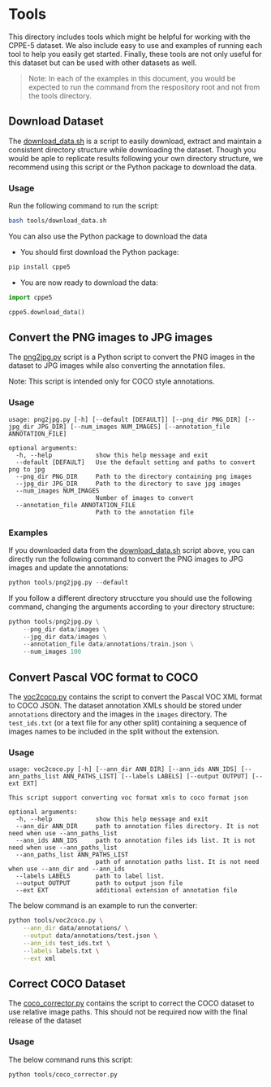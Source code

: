 # Tools

This directory includes tools which might be helpful for working with the CPPE-5
dataset. We also include easy to use and examples of running each tool to help
you easily get started. Finally, these tools are not only useful for this
dataset but can be used with other datasets as well.

> Note: In each of the examples in this document, you would be expected to run the command from the respository root and not from the tools directory.

## Download Dataset

The [download_data.sh](download_data.sh) is a script to easily download, extract
and maintain a consistent directory structure while downloading the dataset.
Though you would be aple to replicate results following your own directory
structure, we recommend using this script or the Python package to download the
data.

### Usage

Run the following command to run the script:

```sh
bash tools/download_data.sh
```

You can also use the Python package to download the data

- You should first download the Python package:

```sh
pip install cppe5
```

- You are now ready to download the data:

```py
import cppe5

cppe5.download_data()
```

## Convert the PNG images to JPG images

The [png2jpg.py](png2jpg.py) script is a Python script to
convert the PNG images in the dataset to JPG images while also converting the
annotation files.

Note: This script is intended only for COCO style annotations.

### Usage

```
usage: png2jpg.py [-h] [--default [DEFAULT]] [--png_dir PNG_DIR] [--jpg_dir JPG_DIR] [--num_images NUM_IMAGES] [--annotation_file ANNOTATION_FILE]

optional arguments:
  -h, --help            show this help message and exit
  --default [DEFAULT]   Use the default setting and paths to convert png to jpg
  --png_dir PNG_DIR     Path to the directory containing png images
  --jpg_dir JPG_DIR     Path to the directory to save jpg images
  --num_images NUM_IMAGES
                        Number of images to convert
  --annotation_file ANNOTATION_FILE
                        Path to the annotation file
```

### Examples

If you downloaded data from the [download_data.sh](download_data.sh) script
above, you can directly run the following command to convert the PNG images to
JPG images and update the annotations:

```py
python tools/png2jpg.py --default
```

If you follow a different directory struccture you should use the following
command, changing the arguments according to your directory structure:

```py
python tools/png2jpg.py \
    --png_dir data/images \
    --jpg_dir data/images \
    --annotation_file data/annotations/train.json \
    --num_images 100
```

## Convert Pascal VOC format to COCO

The [voc2coco.py](voc2coco.py) contains the script to convert the Pascal VOC XML
format to COCO JSON. The dataset annotation XMLs should be stored under `annotations`
directory and the images in the `images` directory. The `test_ids.txt` (or a
text file for any other split) containing a sequence of images names to be
included in the split without the extension.

### Usage

```
usage: voc2coco.py [-h] [--ann_dir ANN_DIR] [--ann_ids ANN_IDS] [--ann_paths_list ANN_PATHS_LIST] [--labels LABELS] [--output OUTPUT] [--ext EXT]

This script support converting voc format xmls to coco format json

optional arguments:
  -h, --help            show this help message and exit
  --ann_dir ANN_DIR     path to annotation files directory. It is not need when use --ann_paths_list
  --ann_ids ANN_IDS     path to annotation files ids list. It is not need when use --ann_paths_list
  --ann_paths_list ANN_PATHS_LIST
                        path of annotation paths list. It is not need when use --ann_dir and --ann_ids
  --labels LABELS       path to label list.
  --output OUTPUT       path to output json file
  --ext EXT             additional extension of annotation file
```

The below command is an example to run the converter:

```sh
python tools/voc2coco.py \
    --ann_dir data/annotations/ \
    --output data/annotations/test.json \
    --ann_ids test_ids.txt \
    --labels labels.txt \
    --ext xml
```

## Correct COCO Dataset

The [coco_corrector.py](coco_corrector.py) contains the script to correct the
COCO dataset to use relative image paths. This should not be required now with
the final release of the dataset

### Usage

The below command runs this script:

```sh
python tools/coco_corrector.py
```